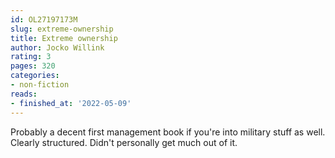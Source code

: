 ```yaml
---
id: OL27197173M
slug: extreme-ownership
title: Extreme ownership
author: Jocko Willink
rating: 3
pages: 320
categories:
- non-fiction
reads:
- finished_at: '2022-05-09'
---
```

Probably a decent first management book if you're into military stuff as well. Clearly structured. Didn't personally get much out of it.
